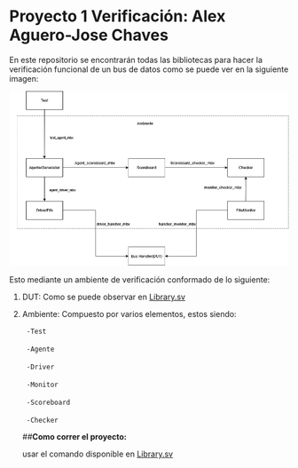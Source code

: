 # Proyecto 1 Verificación: Alex Aguero-Jose Chaves

En este repositorio se encontrarán todas las bibliotecas para hacer la verificación funcional de un bus de datos como se puede ver en la siguiente imagen:


![Diagrama General del DUT a verificar](Diagrams/Diagrama.png)



Esto mediante un ambiente de verificación conformado de lo siguiente:



1. DUT: Como se puede observar en [Library.sv](Libraries/Library.sv)
2. Ambiente: Compuesto por varios elementos, estos siendo:

        -Test 
        
        -Agente 
        
        -Driver 
        
        -Monitor 
        
        -Scoreboard 
        
        -Checker

   
   ##__Como correr el proyecto:__
   
   usar el comando disponible en [Library.sv](Libraries/VCS_Run.sh)
